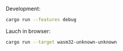 Development:

```bash
cargo run --features debug
```

Lauch in browser:

```bash
cargo run --target wasm32-unknown-unknown
```
